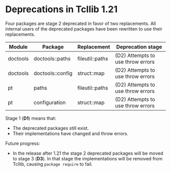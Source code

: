 Deprecations in Tcllib 1.21
===========================

Four packages are stage 2 deprecated in favor of two replacements.
All internal users of the deprecated packages have been rewritten to
use their replacements.

|Module|Package|Replacement|Deprecation stage|
|---|---|---|---|
|doctools|doctools::paths|fileutil::paths|(D2) Attempts to use throw errors|
|doctools|doctools::config|struct::map|(D2) Attempts to use throw errors|
|pt|paths|fileutil::paths|(D2) Attempts to use throw errors|
|pt|configuration|struct::map|(D2) Attempts to use throw errors|

Stage 1 (__D1__) means that:

  - The deprecated packages still exist.
  - Their implementations have changed and throw errors.

Future progress:

  - In the release after 1.21 the stage 2 deprecated packages will be
    moved to stage 3 (__D3__). In that stage the implementations will
    be removed from Tcllib, causing `package require` to fail.
